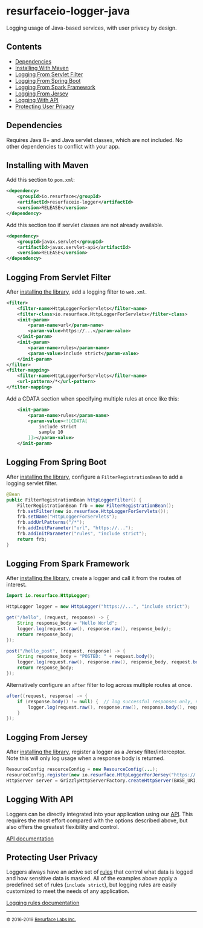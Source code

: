 # resurfaceio-logger-java
Logging usage of Java-based services, with user privacy by design.

## Contents

<ul>
<li><a href="#dependencies">Dependencies</a></li>
<li><a href="#installing_with_maven">Installing With Maven</a></li>
<li><a href="#logging_from_servlet_filter">Logging From Servlet Filter</a></li>
<li><a href="#logging_from_spring_boot">Logging From Spring Boot</a></li>
<li><a href="#logging_from_spark_framework">Logging From Spark Framework</a></li>
<li><a href="#logging_from_jersey">Logging From Jersey</a></li>
<li><a href="#logging_with_api">Logging With API</a></li>
<li><a href="#privacy">Protecting User Privacy</a></li>
</ul>

<a name="dependencies"/>

## Dependencies

Requires Java 8+ and Java servlet classes, which are not included. No other dependencies to conflict with your app.

<a name="installing_with_maven"/>

## Installing with Maven

Add this section to `pom.xml`:

```xml
<dependency>
    <groupId>io.resurface</groupId>
    <artifactId>resurfaceio-logger</artifactId>
    <version>RELEASE</version>
</dependency>
```

Add this section too if servlet classes are not already available.

```xml
<dependency>
    <groupId>javax.servlet</groupId>
    <artifactId>javax.servlet-api</artifactId>
    <version>RELEASE</version>
</dependency>
```

<a name="logging_from_servlet_filter"/>

## Logging From Servlet Filter

After <a href="#installing_with_maven">installing the library</a>, add a logging filter to `web.xml`.

```xml
<filter>
    <filter-name>HttpLoggerForServlets</filter-name>
    <filter-class>io.resurface.HttpLoggerForServlets</filter-class>
    <init-param>
        <param-name>url</param-name>
        <param-value>https://...</param-value>
    </init-param>
    <init-param>
        <param-name>rules</param-name>
        <param-value>include strict</param-value>
    </init-param>
</filter>
<filter-mapping>
    <filter-name>HttpLoggerForServlets</filter-name>
    <url-pattern>/*</url-pattern>
</filter-mapping>
```

Add a CDATA section when specifying multiple rules at once like this:

```xml
    <init-param>
        <param-name>rules</param-name>
        <param-value><![CDATA[
            include strict
            sample 10
        ]]></param-value>
    </init-param>
```

<a name="logging_from_spring_boot"/>

## Logging From Spring Boot

After <a href="#installing_with_maven">installing the library</a>, configure a `FilterRegistrationBean`
to add a logging servlet filter.

```java
@Bean
public FilterRegistrationBean httpLoggerFilter() {
    FilterRegistrationBean frb = new FilterRegistrationBean();
    frb.setFilter(new io.resurface.HttpLoggerForServlets());
    frb.setName("HttpLoggerForServlets");
    frb.addUrlPatterns("/*");
    frb.addInitParameter("url", "https://...");
    frb.addInitParameter("rules", "include strict");
    return frb;
}
```

<a name="logging_from_spark_framework"/>

## Logging From Spark Framework

After <a href="#installing_with_maven">installing the library</a>, create a logger and call it from the routes of interest.

```java
import io.resurface.HttpLogger;

HttpLogger logger = new HttpLogger("https://...", "include strict");

get("/hello", (request, response) -> {
    String response_body = "Hello World";
    logger.log(request.raw(), response.raw(), response_body);
    return response_body;
});

post("/hello_post", (request, response) -> {
    String response_body = "POSTED: " + request.body();
    logger.log(request.raw(), response.raw(), response_body, request.body());
    return response_body;
});
```

Alternatively configure an `after` filter to log across multiple routes at once.

```java
after((request, response) -> {
    if (response.body() != null) {  // log successful responses only, not 404/500s
        logger.log(request.raw(), response.raw(), response.body(), request.body());
    }
});
```

<a name="logging_from_jersey"/>

## Logging From Jersey

After <a href="#installing_with_maven">installing the library</a>, register a logger as a Jersey filter/interceptor.
Note this will only log usage when a response body is returned.

```java
ResourceConfig resourceConfig = new ResourceConfig(...);
resourceConfig.register(new io.resurface.HttpLoggerForJersey("https://...", "include strict"));
HttpServer server = GrizzlyHttpServerFactory.createHttpServer(BASE_URI, resourceConfig, false);
```

<a name="logging_with_api"/>

## Logging With API

Loggers can be directly integrated into your application using our [API](API.md). This requires the most effort compared with
the options described above, but also offers the greatest flexibility and control.

[API documentation](API.md)

<a name="privacy"/>

## Protecting User Privacy

Loggers always have an active set of <a href="https://resurface.io/rules.html">rules</a> that control what data is logged
and how sensitive data is masked. All of the examples above apply a predefined set of rules (`include strict`),
but logging rules are easily customized to meet the needs of any application.

<a href="https://resurface.io/rules.html">Logging rules documentation</a>

---
<small>&copy; 2016-2019 <a href="https://resurface.io">Resurface Labs Inc.</a></small>
